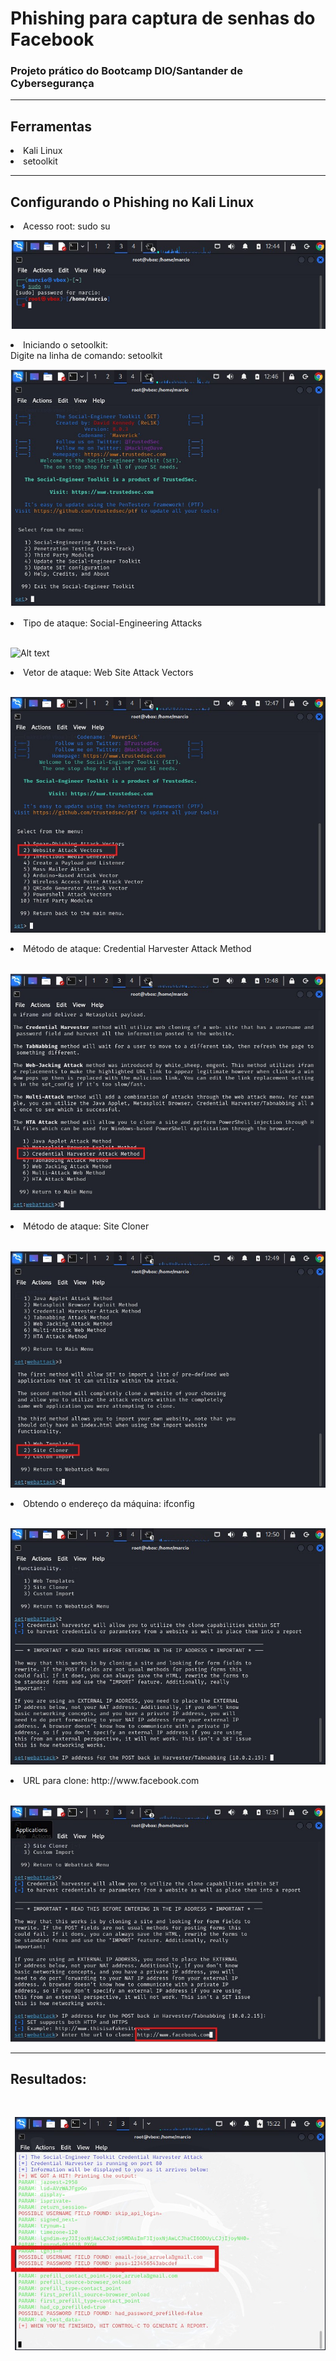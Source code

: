 # Phishing para captura de senhas do Facebook
<h3> Projeto prático do Bootcamp DIO/Santander de Cybersegurança </h3>
<hr>
<h2>Ferramentas</h2> 
<li>Kali Linux</li>
<li>setoolkit</li>
<hr>
<h2>Configurando o Phishing no Kali Linux</h2>
<li>Acesso root: sudo su</li>

![Alt text](imgs/sudo_su.jpg)
<br>
<li>Iniciando o setoolkit: </li>
Digite na linha de comando: setoolkit

![Alt text](imgs/setoolkit.jpg)

<li>Tipo de ataque: Social-Engineering Attacks</li>
<br>

![Alt text](imgs/opcao_1_-social_enginering_attack.jpg)

<li>Vetor de ataque: Web Site Attack Vectors</li>
<br>

![Alt text](imgs/opcao_2_-_web_site_attack_vectors.jpg)

<li>Método de ataque: Credential Harvester Attack Method</li>
<br>

![Alt text](imgs/opcao_3_-_credential_harvester_attack_method.jpg)

<li>Método de ataque: Site Cloner</li>
<br>

![Alt text](imgs/opcao_2_-_site_cloner.jpg)

<li>Obtendo o endereço da máquina: ifconfig</li>
<br>

![Alt text](imgs/ip.jpg)

<li>URL para clone: http://www.facebook.com</li>
<br>

![Alt text](imgs/url_facebook.jpg)

<hr>
<h2>Resultados:</h2>
<br>

![Alt text](imgs/resultado_final.jpg)


